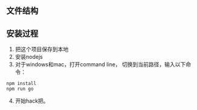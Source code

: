 ## 文件结构
## 安装过程
  1. 把这个项目保存到本地
  2. 安装nodejs
  3. 对于windows和mac，打开command line， 切换到当前路径，输入以下命令：
```
npm install
npm run go
```
  4. 开始hack把。